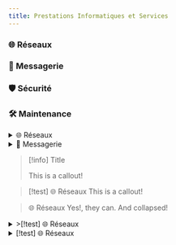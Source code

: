 ```yaml
---
title: Prestations Informatiques et Services
---
```


### 🌐 Réseaux
### 📧 Messagerie
### 🛡️ Sécurité
### 🛠️ Maintenance

<details>
<summary>🌐 Réseaux</summary>
Votre identité sur Internet commence par le choix d'un nom de domaine. Microlinux vous conseille et prend en charge la configuration de A à Z.
</details>

<details>
<summary>📧 Messagerie</summary>
Votre propre serveur de messagerie associé à votre nom de domaine pour garantir la sécurité de vos mails à l'abri des regards indiscrets.
</details>

> [!info] Title
> 
> This is a callout!

> [!test] 🌐 Réseaux
> This is a callout!

> 🌐 Réseaux
> Yes!, they can. And collapsed!

<details>
<summary>>[!test] 🌐 Réseaux</summary>
>Votre identité sur Internet commence par le choix d'un nom de domaine. Microlinux vous conseille et prend en charge la configuration de A à Z.
</details>

<details>
><summary>[!test] 🌐 Réseaux</summary>
Votre identité sur Internet commence par le choix d'un nom de domaine. Microlinux vous conseille et prend en charge la configuration de A à Z.
</details>
